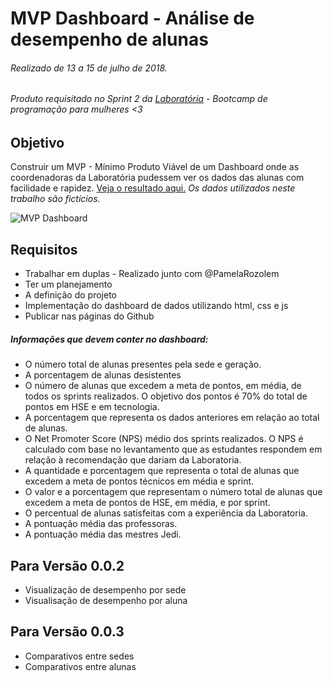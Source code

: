 # MVP Dashboard - Análise de desempenho de alunas
###### Realizado de 13 a 15 de julho de 2018.
###### Produto requisitado no Sprint 2 da [Laboratória](https://www.laboratoria.la/br) - Bootcamp de programação para mulheres <3

## Objetivo
Construir um MVP - Mínimo Produto Viável de um Dashboard onde as coordenadoras da Laboratória pudessem ver os dados das alunas com facilidade e rapidez.
[Veja o resultado aqui.](https://carolzinhamgonzalez.github.io/data-dashboard/)
*Os dados utilizados neste trabalho são fictícios.*

![MVP Dashboard](https://user-images.githubusercontent.com/26677793/47971850-c4f8b400-e07c-11e8-8369-fed10b6abe76.png)

## Requisitos
* Trabalhar em duplas - Realizado junto com @PamelaRozolem
* Ter um planejamento
* A definição do projeto
* Implementação do dashboard de dados utilizando html, css e js
* Publicar nas páginas do Github
##### Informações que devem conter no dashboard:
  * O número total de alunas presentes pela sede e geração.
  * A porcentagem de alunas desistentes
  * O número de alunas que excedem a meta de pontos, em média, de todos os sprints realizados. O objetivo dos pontos é 70% do total de pontos em HSE e em tecnologia.
  * A porcentagem que representa os dados anteriores em relação ao total de alunas.
  * O Net Promoter Score (NPS) médio dos sprints realizados. O NPS é calculado com base no levantamento que as estudantes respondem em relação à recomendação que dariam da Laboratoria.
  * A quantidade e porcentagem que representa o total de alunas que excedem a meta de pontos técnicos em média e sprint.
  * O valor e a porcentagem que representam o número total de alunas que excedem a meta de pontos de HSE, em média, e por sprint.
  * O percentual de alunas satisfeitas com a experiência da Laboratoria.
  * A pontuação média das professoras.
  * A pontuação média das mestres Jedi.

## Para Versão 0.0.2
* Visualização de desempenho por sede
* Visualisação de desempenho por aluna

## Para Versão 0.0.3
* Comparativos entre sedes
* Comparativos entre alunas

